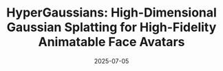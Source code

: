 ---
ref: hypergaussians
title: "HyperGaussians: High-Dimensional Gaussian Splatting for High-Fidelity Animatable Face Avatars"
authors: Gent Serifi, Marcel C. Buehler
date: 2025-07-05
venue: "arxiv"
image: 
external_project_page: https://gserifi.github.io/HyperGaussians/
video: https://files.ait.ethz.ch/projects/hypergaussians/teaser.mp4
talk: 
paper: https://arxiv.org/abs/2507.02803
poster: 
data: 
code: https://github.com/gserifi/HyperGaussians
conference_url: 
equal_contributions:
award:
bibtex: "@article{Serifi2025HyperGaussians,
  author={Gent Serifi and Marcel C. Bühler},
  title={HyperGaussians: High-Dimensional Gaussian Splatting for High-Fidelity Animatable Face Avatars},
  journal={arXiv},
  volume={2507.02803},
  year={2025}
}"
---